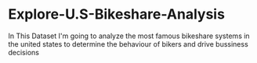 # Explore-U.S-Bikeshare-Analysis
In This Dataset I'm going to analyze the most famous bikeshare systems in the united states to determine the behaviour of bikers and drive bussiness decisions
